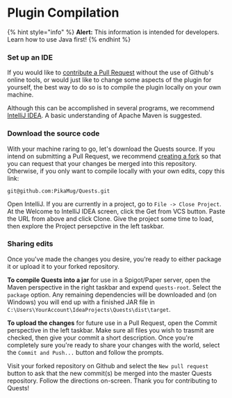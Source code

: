 # Plugin Compilation

{% hint style="info" %}
**Alert:** This information is intended for developers. Learn how to use Java first!
{% endhint %}

### Set up an IDE

If you would like to [contribute a Pull Request](https://github.com/PikaMug/Quests/pulls) without the use of Github's online tools, or would just like to change some aspects of the plugin for yourself, the best way to do so is to compile the plugin locally on your own machine.

Although this can be accomplished in several programs, we recommend [IntelliJ IDEA](https://www.jetbrains.com/idea/). A basic understanding of Apache Maven is suggested.

### Download the source code

With your machine raring to go, let's download the Quests source. If you intend on submitting a Pull Request, we recommend [creating a fork](https://guides.github.com/activities/forking/) so that you can request that your changes be merged into this repository. Otherwise, if you only want to compile locally with your own edits, copy this link:

`git@github.com:PikaMug/Quests.git`

Open IntelliJ. If you are currently in a project, go to `File -> Close Project`. At the Welcome to IntelliJ IDEA screen, click the Get from VCS button. Paste the URL from above and click Clone. Give the project some time to load, then explore the Project persepctive in the left taskbar.

### Sharing edits

Once you've made the changes you desire, you're ready to either package it or upload it to your forked repository.

**To compile Quests into a jar** for use in a Spigot/Paper server, open the Maven perspective in the right taskbar and expend `quests-root`. Select the `package` option. Any remaining dependencies will be downloaded and \(on Windows\) you will end up with a finished JAR file in `C:\Users\YourAccount\IdeaProjects\Quests\dist\target`.

**To upload the changes** for future use in a Pull Request, open the Commit perspective in the left taskbar. Make sure all files you wish to trasmit are checked, then give your commit a short description. Once you're completely sure you're ready to share your changes with the world, select the `Commit and Push...` button and follow the prompts.

Visit your forked repository on Github and select the `New pull request` button to ask that the new commit\(s\) be merged into the master Quests repository. Follow the directions on-screen. Thank you for contributing to Quests!

